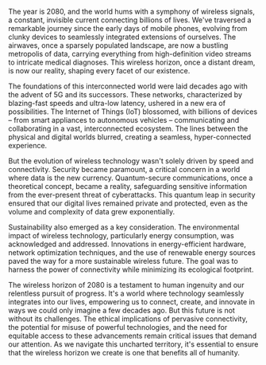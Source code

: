 The year is 2080, and the world hums with a symphony of wireless signals, a constant, invisible current connecting billions of lives. We've traversed a remarkable journey since the early days of mobile phones, evolving from clunky devices to seamlessly integrated extensions of ourselves. The airwaves, once a sparsely populated landscape, are now a bustling metropolis of data, carrying everything from high-definition video streams to intricate medical diagnoses. This wireless horizon, once a distant dream, is now our reality, shaping every facet of our existence.

The foundations of this interconnected world were laid decades ago with the advent of 5G and its successors. These networks, characterized by blazing-fast speeds and ultra-low latency, ushered in a new era of possibilities. The Internet of Things (IoT) blossomed, with billions of devices – from smart appliances to autonomous vehicles – communicating and collaborating in a vast, interconnected ecosystem. The lines between the physical and digital worlds blurred, creating a seamless, hyper-connected experience.

But the evolution of wireless technology wasn't solely driven by speed and connectivity. Security became paramount, a critical concern in a world where data is the new currency. Quantum-secure communications, once a theoretical concept, became a reality, safeguarding sensitive information from the ever-present threat of cyberattacks. This quantum leap in security ensured that our digital lives remained private and protected, even as the volume and complexity of data grew exponentially.

Sustainability also emerged as a key consideration. The environmental impact of wireless technology, particularly energy consumption, was acknowledged and addressed. Innovations in energy-efficient hardware, network optimization techniques, and the use of renewable energy sources paved the way for a more sustainable wireless future. The goal was to harness the power of connectivity while minimizing its ecological footprint.

The wireless horizon of 2080 is a testament to human ingenuity and our relentless pursuit of progress. It's a world where technology seamlessly integrates into our lives, empowering us to connect, create, and innovate in ways we could only imagine a few decades ago. But this future is not without its challenges. The ethical implications of pervasive connectivity, the potential for misuse of powerful technologies, and the need for equitable access to these advancements remain critical issues that demand our attention. As we navigate this uncharted territory, it's essential to ensure that the wireless horizon we create is one that benefits all of humanity.